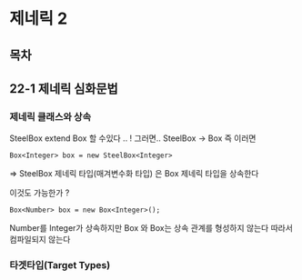 # 제네릭 2

## 목차


## 22-1 제네릭 심화문법

### 제네릭 클래스와 상속

SteelBox<T> extend  Box<T> 할 수있다 .. ! 
그러면..
SteelBox<Integer> -> Box<Integer> 
  즉  이러면 
  ```
 Box<Integer> box = new SteelBox<Integer>
  ```
  
  => SteelBox<Integer> 제네릭 타입(매겨변수화 타입) 은 Box<Integer> 제네릭 타입을 상속한다

  이것도 가능한가 ?
  ```
  Box<Number> box = new Box<Integer>();
  ```
Number를 Integer가 상속하지만 Box<Number> 와 Box<Integer>는 상속 관계를 형성하지 않는다 따라서 컴파일되지 않는다
  
  
 ### 타겟타입(Target Types)
  
  
